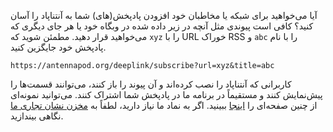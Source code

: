 آیا می‌خواهید برای شبکه یا مخاطبان خود افزودن پادپخش(های) شما به آنتناپاد را آسان کنید؟ کافی است پیوندی مثل آنچه در زیر داده شده در وبگاه خود یا هر جای دیگری که می‌خواهید قرار دهید. مطمئن شوید که `xyz` را با URL خوراک RSS و `abc` را با نام پادپخش خود جایگزین کنید.

`https://antennapod.org/deeplink/subscribe?url=xyz&title=abc`

کاربرانی که آنتناپاد را نصب کرده‌اند و آن پیوند را باز کنند، می‌توانند قسمت‌ها را پیش‌نمایش کنند و مستقیماً در برنامه ما در پادپخش شما اشتراک کنند. می‌توانید نمونه‌ای از چنین صفحه‌ای را [اینجا](/deeplink/subscribe?url=https://antennapod.org/rss.xml&title=Blog+Posts) ببینید. اگر به نماد ما نیاز دارید، لطفاً به [مخزن نشان تجاری ما](https://github.com/AntennaPod/branding) نگاهی بیندازید.
